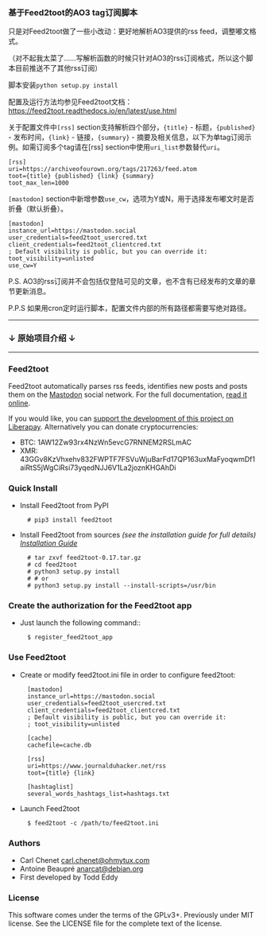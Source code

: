 ### 基于Feed2toot的AO3 tag订阅脚本

只是对Feed2toot做了一些小改动：更好地解析AO3提供的rss feed，调整嘟文格式。

（对不起我太菜了……写解析函数的时候只针对AO3的rss订阅格式，所以这个脚本目前推送不了其他rss订阅）

脚本安装``python setup.py install``

配置及运行方法均参见Feed2toot文档：https://feed2toot.readthedocs.io/en/latest/use.html

关于配置文件中``[rss]`` section支持解析四个部分，``{title}`` - 标题，``{published}`` - 发布时间，``{link}`` - 链接，``{summary}`` - 摘要及相关信息，以下为单tag订阅示例。如需订阅多个tag请在[rss] section中使用``uri_list``参数替代``uri``。

```
[rss]
uri=https://archiveofourown.org/tags/217263/feed.atom
toot={title} {published} {link} {summary} 
toot_max_len=1000
```

``[mastodon]`` section中新增参数``use_cw``，选项为Y或N，用于选择发布嘟文时是否折叠（默认折叠）。

```
[mastodon]
instance_url=https://mastodon.social
user_credentials=feed2toot_usercred.txt
client_credentials=feed2toot_clientcred.txt
; Default visibility is public, but you can override it:
toot_visibility=unlisted
use_cw=Y
```

P.S. AO3的rss订阅并不会包括仅登陆可见的文章，也不含有已经发布的文章的章节更新消息。

P.P.S 如果用cron定时运行脚本，配置文件内部的所有路径都需要写绝对路径。

---

### ↓ 原始项目介绍 ↓

---

### Feed2toot

Feed2toot automatically parses rss feeds, identifies new posts and posts them on the [Mastodon](https://mastodon.social) social network.
For the full documentation, [read it online](https://feed2toot.readthedocs.io/en/latest/).

If you would like, you can [support the development of this project on Liberapay](https://liberapay.com/carlchenet/).
Alternatively you can donate cryptocurrencies:

- BTC: 1AW12Zw93rx4NzWn5evcG7RNNEM2RSLmAC
- XMR: 43GGv8KzVhxehv832FWPTF7FSVuWjuBarFd17QP163uxMaFyoqwmDf1aiRtS5jWgCiRsi73yqedNJJ6V1La2joznKHGAhDi

### Quick Install

* Install Feed2toot from PyPI

        # pip3 install feed2toot

* Install Feed2toot from sources
  *(see the installation guide for full details)
  [Installation Guide](http://feed2toot.readthedocs.io/en/latest/install.html)*


        # tar zxvf feed2toot-0.17.tar.gz
        # cd feed2toot
        # python3 setup.py install
        # # or
        # python3 setup.py install --install-scripts=/usr/bin

### Create the authorization for the Feed2toot app

* Just launch the following command::

        $ register_feed2toot_app

### Use Feed2toot

* Create or modify feed2toot.ini file in order to configure feed2toot:

        [mastodon]
        instance_url=https://mastodon.social
        user_credentials=feed2toot_usercred.txt
        client_credentials=feed2toot_clientcred.txt
        ; Default visibility is public, but you can override it:
        ; toot_visibility=unlisted
        
        [cache]
        cachefile=cache.db
        
        [rss]
        uri=https://www.journalduhacker.net/rss
        toot={title} {link}
        
        [hashtaglist]
        several_words_hashtags_list=hashtags.txt

* Launch Feed2toot

        $ feed2toot -c /path/to/feed2toot.ini

### Authors

* Carl Chenet <carl.chenet@ohmytux.com>
* Antoine Beaupré <anarcat@debian.org>
* First developed by Todd Eddy

### License

This software comes under the terms of the GPLv3+. Previously under MIT license. See the LICENSE file for the complete text of the license.
